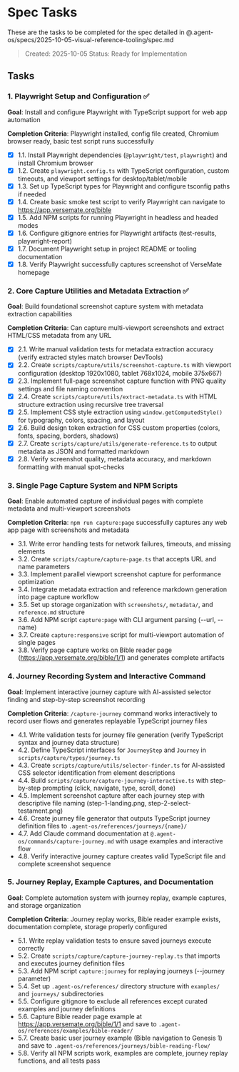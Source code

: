 # Spec Tasks

These are the tasks to be completed for the spec detailed in @.agent-os/specs/2025-10-05-visual-reference-tooling/spec.md

> Created: 2025-10-05
> Status: Ready for Implementation

## Tasks

### 1. Playwright Setup and Configuration ✅

**Goal**: Install and configure Playwright with TypeScript support for web app automation

**Completion Criteria**: Playwright installed, config file created, Chromium browser ready, basic test script runs successfully

- [x] 1.1. Install Playwright dependencies (`@playwright/test`, `playwright`) and install Chromium browser
- [x] 1.2. Create `playwright.config.ts` with TypeScript configuration, custom timeouts, and viewport settings for desktop/tablet/mobile
- [x] 1.3. Set up TypeScript types for Playwright and configure tsconfig paths if needed
- [x] 1.4. Create basic smoke test script to verify Playwright can navigate to https://app.versemate.org/bible
- [x] 1.5. Add NPM scripts for running Playwright in headless and headed modes
- [x] 1.6. Configure gitignore entries for Playwright artifacts (test-results, playwright-report)
- [x] 1.7. Document Playwright setup in project README or tooling documentation
- [x] 1.8. Verify Playwright successfully captures screenshot of VerseMate homepage

### 2. Core Capture Utilities and Metadata Extraction ✅

**Goal**: Build foundational screenshot capture system with metadata extraction capabilities

**Completion Criteria**: Can capture multi-viewport screenshots and extract HTML/CSS metadata from any URL

- [x] 2.1. Write manual validation tests for metadata extraction accuracy (verify extracted styles match browser DevTools)
- [x] 2.2. Create `scripts/capture/utils/screenshot-capture.ts` with viewport configuration (desktop 1920x1080, tablet 768x1024, mobile 375x667)
- [x] 2.3. Implement full-page screenshot capture function with PNG quality settings and file naming convention
- [x] 2.4. Create `scripts/capture/utils/extract-metadata.ts` with HTML structure extraction using recursive tree traversal
- [x] 2.5. Implement CSS style extraction using `window.getComputedStyle()` for typography, colors, spacing, and layout
- [x] 2.6. Build design token extraction for CSS custom properties (colors, fonts, spacing, borders, shadows)
- [x] 2.7. Create `scripts/capture/utils/generate-reference.ts` to output metadata as JSON and formatted markdown
- [x] 2.8. Verify screenshot quality, metadata accuracy, and markdown formatting with manual spot-checks

### 3. Single Page Capture System and NPM Scripts

**Goal**: Enable automated capture of individual pages with complete metadata and multi-viewport screenshots

**Completion Criteria**: `npm run capture:page` successfully captures any web app page with screenshots and metadata

- 3.1. Write error handling tests for network failures, timeouts, and missing elements
- 3.2. Create `scripts/capture/capture-page.ts` that accepts URL and name parameters
- 3.3. Implement parallel viewport screenshot capture for performance optimization
- 3.4. Integrate metadata extraction and reference markdown generation into page capture workflow
- 3.5. Set up storage organization with `screenshots/`, `metadata/`, and `reference.md` structure
- 3.6. Add NPM script `capture:page` with CLI argument parsing (--url, --name)
- 3.7. Create `capture:responsive` script for multi-viewport automation of single pages
- 3.8. Verify page capture works on Bible reader page (https://app.versemate.org/bible/1/1) and generates complete artifacts

### 4. Journey Recording System and Interactive Command

**Goal**: Implement interactive journey capture with AI-assisted selector finding and step-by-step screenshot recording

**Completion Criteria**: `/capture-journey` command works interactively to record user flows and generates replayable TypeScript journey files

- 4.1. Write validation tests for journey file generation (verify TypeScript syntax and journey data structure)
- 4.2. Define TypeScript interfaces for `JourneyStep` and `Journey` in `scripts/capture/types/journey.ts`
- 4.3. Create `scripts/capture/utils/selector-finder.ts` for AI-assisted CSS selector identification from element descriptions
- 4.4. Build `scripts/capture/capture-journey-interactive.ts` with step-by-step prompting (click, navigate, type, scroll, done)
- 4.5. Implement screenshot capture after each journey step with descriptive file naming (step-1-landing.png, step-2-select-testament.png)
- 4.6. Create journey file generator that outputs TypeScript journey definition files to `.agent-os/references/journeys/{name}/`
- 4.7. Add Claude command documentation at `@.agent-os/commands/capture-journey.md` with usage examples and interactive flow
- 4.8. Verify interactive journey capture creates valid TypeScript file and complete screenshot sequence

### 5. Journey Replay, Example Captures, and Documentation

**Goal**: Complete automation system with journey replay, example captures, and storage organization

**Completion Criteria**: Journey replay works, Bible reader example exists, documentation complete, storage properly configured

- 5.1. Write replay validation tests to ensure saved journeys execute correctly
- 5.2. Create `scripts/capture/capture-journey-replay.ts` that imports and executes journey definition files
- 5.3. Add NPM script `capture:journey` for replaying journeys (--journey parameter)
- 5.4. Set up `.agent-os/references/` directory structure with `examples/` and `journeys/` subdirectories
- 5.5. Configure gitignore to exclude all references except curated examples and journey definitions
- 5.6. Capture Bible reader page example at https://app.versemate.org/bible/1/1 and save to `.agent-os/references/examples/bible-reader/`
- 5.7. Create basic user journey example (Bible navigation to Genesis 1) and save to `.agent-os/references/journeys/bible-reading-flow/`
- 5.8. Verify all NPM scripts work, examples are complete, journey replay functions, and all tests pass
